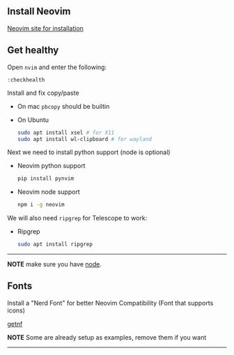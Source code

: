 ## Install Neovim

[Neovim site for installation](https://github.com/neovim/neovim/blob/master/INSTALL.md)

## Get healthy

Open `nvim` and enter the following:

```
:checkhealth
```



Install and fix copy/paste

- On mac `pbcopy` should be builtin

- On Ubuntu

  ```sh
  sudo apt install xsel # for X11
  sudo apt install wl-clipboard # for wayland
  ```

Next we need to install python support (node is optional)

- Neovim python support

  ```sh
  pip install pynvim
  ```

- Neovim node support

  ```sh
  npm i -g neovim
  ```

We will also need `ripgrep` for Telescope to work:

- Ripgrep

  ```sh
  sudo apt install ripgrep
  ```

---

**NOTE** make sure you have [node](https://nodejs.org/en/).

## Fonts

Install a "Nerd Font" for better Neovim Compatibility (Font that supports icons)

[getnf](https://github.com/ronniedroid/getnf)

**NOTE** Some are already setup as examples, remove them if you want

---

